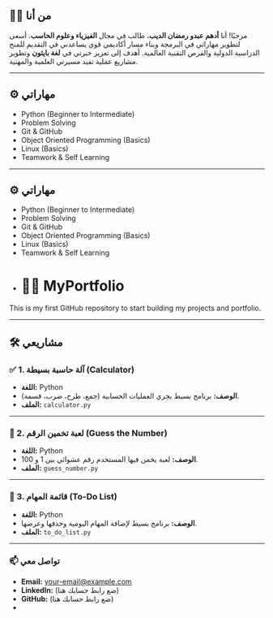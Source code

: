 ## 👨‍💻 من أنا
مرحبًا! أنا **أدهم عبدو رمضان الديب**، طالب في مجال **الفيزياء وعلوم الحاسب**. أسعى لتطوير مهاراتي في البرمجة وبناء مسار أكاديمي قوي يساعدني في التقديم للمنح الدراسية الدولية والفرص التقنية العالمية. أهدف إلى تعزيز خبرتي في **لغة بايثون** وتطوير مشاريع عملية تفيد مسيرتي العلمية والمهنية.

---

## ⚙️ مهاراتي
- Python (Beginner to Intermediate)
- Problem Solving
- Git & GitHub
- Object Oriented Programming (Basics)
- Linux (Basics)
- Teamwork & Self Learning

---

## ⚙️ مهاراتي
- Python (Beginner to Intermediate)
- Problem Solving
- Git & GitHub
- Object Oriented Programming (Basics)
- Linux (Basics)
- Teamwork & Self Learning
- # 👨‍💻 MyPortfolio

This is my first GitHub repository to start building my projects and portfolio.

---

## 🛠️ مشاريعي

### ✅ 1. آلة حاسبة بسيطة (Calculator)
- **اللغة:** Python  
- **الوصف:** برنامج بسيط يجري العمليات الحسابية (جمع، طرح، ضرب، قسمة).  
- **الملف:** `calculator.py`

---

### 🎯 2. لعبة تخمين الرقم (Guess the Number)
- **اللغة:** Python  
- **الوصف:** لعبة يخمن فيها المستخدم رقم عشوائي بين 1 و 100.  
- **الملف:** `guess_number.py`

---

### 📝 3. قائمة المهام (To-Do List)
- **اللغة:** Python  
- **الوصف:** برنامج بسيط لإضافة المهام اليومية وحذفها وعرضها.  
- **الملف:** `to_do_list.py`

---

### 📫 تواصل معي
- **Email:** your-email@example.com  
- **LinkedIn:** (ضع رابط حسابك هنا)  
- **GitHub:** (ضع رابط حسابك هنا)
- 
